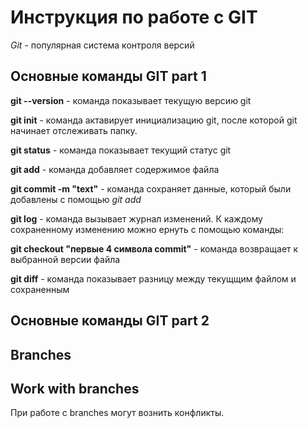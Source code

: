 # Инструкция по работе с GIT 
*Git* - популярная система контроля версий

## Основные команды GIT part 1

**git --version** - команда показывает текущую версию git

**git init** - команда актавирует инициализацию git, после которой git начинает отслеживать папку. 

**git status** - команда показывает текущий статус git

**git add** - команда добавляет содержимое файла 

**git commit -m "text"** - команда сохраняет данные, который были добавлены с помощью *git add*

**git log** - команда вызывает журнал изменений. К каждому сохраненному изменению можно ернуть с помощью команды: 

**git checkout "первые 4 символа commit"** - команда возвращает к выбранной версии файла

**git diff** - команда показывает разницу между текущщим файлом и сохраненным 

## Основные команды GIT part 2
## Branches
## Work with branches

При работе с branches могут вознить конфликты. 